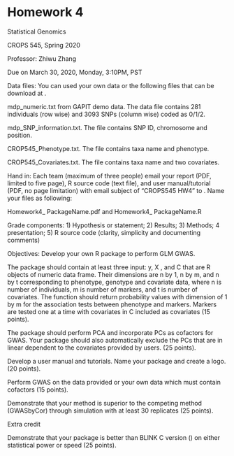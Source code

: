 # Homework 4

Statistical Genomics

CROPS 545, Spring 2020

Professor: Zhiwu Zhang


Due on March 30, 2020, Monday, 3:10PM, PST


Data files: You can used your own data or the following files that can be download at .

mdp_numeric.txt from GAPIT demo data. The data file contains 281 individuals (row wise) and 3093 SNPs (column wise) coded as 0/1/2.

mdp_SNP_information.txt. The file contains SNP ID, chromosome and position.

CROP545_Phenotype.txt. The file contains taxa name and phenotype.

CROP545_Covariates.txt. The file contains taxa name and two covariates.

Hand in: Each team (maximum of three people) email your report (PDF, limited to five page), R source code (text file), and user manual/tutorial (PDF, no page limitation) with email subject of “CROPS545 HW4” to . Name your files as following:

Homework4_ PackageName.pdf and Homework4_ PackageName.R

Grade components: 1) Hypothesis or statement; 2) Results; 3) Methods; 4 presentation; 5) R source code (clarity, simplicity and documenting comments)

Objectives: Develop your own R package to perform GLM GWAS.


The package should contain at least three input: y, X , and C that are R objects of numeric data frame. Their dimensions are n by 1, n by m, and n by t corresponding to phenotype, genotype and covariate data, where n is number of individuals, m is number of markers, and t is number of covariates. The function should return probability values with dimension of 1 by m for the association tests between phenotype and markers. Markers are tested one at a time with covariates in C included as covariates (15 points).

The package should perform PCA and incorporate PCs as cofactors for GWAS.  Your package should also automatically exclude the PCs that are in linear dependent to the covariates provided by users. (25 points).

Develop a user manual and tutorials. Name your package and create a logo. (20 points).

Perform GWAS on the data provided or your own data which must contain cofactors (15 points).

Demonstrate that your method is superior to the competing method (GWASbyCor) through simulation with at least 30 replicates (25 points).



Extra credit

Demonstrate that your package is better than BLINK C version () on either statistical power or speed (25 points). 
